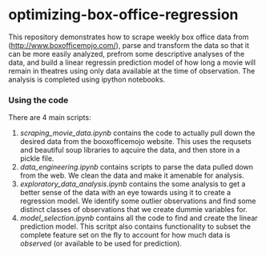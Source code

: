 # optimizing-box-office-regression

This repository demonstrates how to scrape weekly box office data from (http://www.boxofficemojo.com/), parse and transform the data so that it can be more easily analyzed, prefrom some descriptive analyses of the data, and build a linear regressin prediction model of how long a movie will remain in theatres using only data available at the time of observation. The analysis is completed using ipython notebooks.

### Using the code

There are 4 main scripts:
  1.  *scraping_movie_data.ipynb* contains the code to actually pull down the desired data from the booxofficemojo website. This uses the requsets and beautiful soup libraries to aqcuire the data, and then store in a pickle file. 
  2.  *data_engineering.ipynb* contains scripts to parse the data pulled down from the web. We clean the data and make it amenable for analysis. 
  3.  *exploratory_data_analysis.ipynb* contains the some analysis to get a better sense of the data with an eye towards using it to create a regression model. We identify some outlier observations and find some distinct classes of observations that we create dummie variables for. 
  4.  *model_selection.ipynb* contains all the code to find and create the linear prediction model. This scritpt also contains functionality to subset the complete feature set on the fly to account for how much data is *observed* (or available to be used for prediction).
